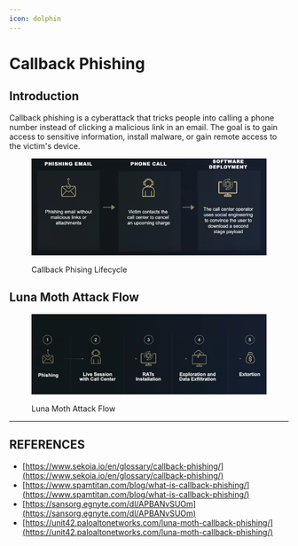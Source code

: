 ```yaml
---
icon: dolphin
---
```


# Callback Phishing

## Introduction

Callback phishing is a cyberattack that tricks people into calling a phone number instead of clicking a malicious link in an email. The goal is to gain access to sensitive information, install malware, or gain remote access to the victim's device.

<figure><img src="../../../.gitbook/assets/image (1) (1) (1) (1).png" alt=""><figcaption><p>Callback Phising Lifecycle</p></figcaption></figure>



## Luna Moth Attack Flow

<figure><img src="../../../.gitbook/assets/image (1) (1) (1) (1) (1).png" alt=""><figcaption><p>Luna Moth Attack Flow</p></figcaption></figure>











***

## REFERENCES

* [https://www.sekoia.io/en/glossary/callback-phishing/](https://www.sekoia.io/en/glossary/callback-phishing/)
* [https://www.spamtitan.com/blog/what-is-callback-phishing/](https://www.spamtitan.com/blog/what-is-callback-phishing/)
* [https://sansorg.egnyte.com/dl/APBANvSUOm](https://sansorg.egnyte.com/dl/APBANvSUOm)
* [https://unit42.paloaltonetworks.com/luna-moth-callback-phishing/](https://unit42.paloaltonetworks.com/luna-moth-callback-phishing/)



